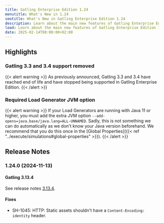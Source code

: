 ```yaml
---
title: Gatling Enterprise Edition 1.24
menutitle: What's New in 1.24
seotitle: What's New in Gatling Enterprise Edition 1.24
description: Learn about the main new features of Gatling Enterprise Edition 1.24
lead: Learn about the main new features of Gatling Enterprise Edition 1.24
date: 2025-02-14T08:00:00+02:00
---
```


## Highlights

### Gatling 3.3 and 3.4 support removed

{{< alert warning >}}
As previously announced, Gatling 3.3 and 3.4 have reached end of life and have stopped being supported in Gatling Enterprise Edition.
{{< /alert >}}

### Required Load Generator JVM option

{{< alert warning >}}
If your Load Generators are running with Java 11 or higher, you must add the extra JVM option `--add-opens=java.base/java.lang=ALL-UNNAMED`.
Sadly, this is not something we can do automatically as we don't know your Java version beforehand.
We recommend that you do this once in the [Global Properties]({{< ref "../execute/simulations#global-properties" >}}).
{{< /alert >}}

## Release Notes

### 1.24.0 (2024-11-13)

#### Gatling 3.13.4

See release notes [3.13.4](https://github.com/gatling/gatling/milestone/131?closed=1).

#### Fixes

* SH-1045: HTTP: Static assets shouldn't have a `Content-Encoding: identity` header.
